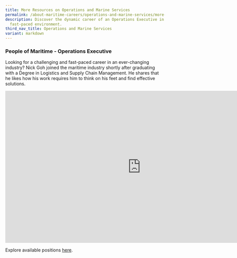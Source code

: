 ```yaml
---
title: More Resources on Operations and Marine Services
permalink: /about-maritime-careers/operations-and-marine-services/more-resources/
description: Discover the dynamic career of an Operations Executive in the
  fast-paced environment.
third_nav_title: Operations and Marine Services
variant: markdown
---
```

### People of Maritime - Operations Executive
Looking for a challenging and fast-paced career in an ever-changing industry? Nick Goh joined the maritime industry shortly after graduating with a Degree in Logistics and Supply Chain Management. He shares that he likes how his work requires him to think on his feet and find effective solutions.
<iframe allowfullscreen="" allow="accelerometer; autoplay; clipboard-write; encrypted-media; gyroscope; picture-in-picture; web-share" frameborder="0" title="YouTube video player" src="https://www.youtube.com/embed/RMNuNOpPyx4?si=-VFl1yTtihKmcV_8" height="480" width="854"></iframe>

Explore available positions [here](https://safe.menlosecurity.com/https://www.seathedifference.gov.sg/for-jobseekers/mpa-careers/operations-and-marine-services/).